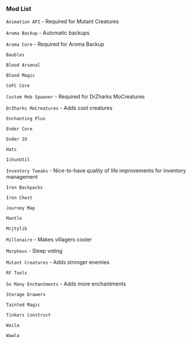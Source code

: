 ### Mod List
`Animation API` - Required for Mutant Creatures

`Aroma Backup` - Automatic backups

`Aroma Core` - Required for Aroma Backup

`Baubles`

`Blood Arsenal`

`Blood Magic`

`CoFC Core`

`Custom Mob Spawner` - Required for DrZharks MoCreatures

`DrZharks MoCreatures` - Adds cool creatures

`Enchanting Plus`

`Ender Core`

`Ender IO`

`Hats`

`IchunUtil`

`Inventory Tweaks` - Nice-to-have quality of life improvements for inventory management

`Iron Backpacks`

`Iron Chest`

`Journey Map`

`Mantle`

`Mcjtylib`

`Millenaire` - Makes villagers cooler

`Morpheus` - Sleep voting

`Mutant Creatures` - Adds stronger enemies

`RF Tools`

`So Many Enchantments` - Adds more enchantments

`Storage Drawers`

`Tainted Magic`

`Tinkers Construct`

`Waila`

`Wawla`
